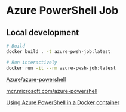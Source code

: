 # Azure PowerShell Job

## Local development

```bash
# Build
docker build . -t azure-pwsh-job:latest

# Run interactively
docker run -it --rm azure-pwsh-job:latest
```

[Azure/azure-powershell](https://github.com/Azure/azure-powershell)

[mcr.microsoft.com/azure-powershell](https://mcr.microsoft.com/en-us/product/azure-powershell/tags)

[Using Azure PowerShell in a Docker container](https://learn.microsoft.com/en-us/powershell/azure/azureps-in-docker)

